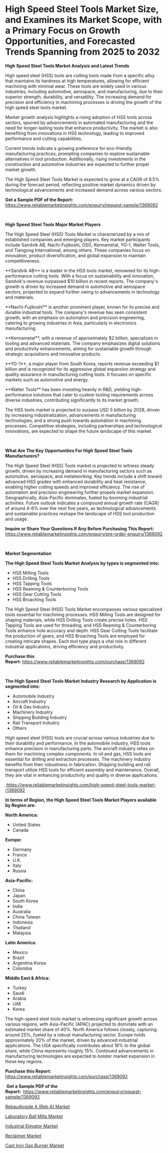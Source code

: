<p><h1>High Speed Steel Tools Market Size, and Examines its Market Scope, with a Primary Focus on Growth Opportunities, and Forecasted Trends Spanning from 2025 to 2032</h1></p><p><strong>High Speed Steel Tools Market Analysis and Latest Trends</strong></p>
<p><p>High speed steel (HSS) tools are cutting tools made from a specific alloy that maintains its hardness at high temperatures, allowing for efficient machining with minimal wear. These tools are widely used in various industries, including automotive, aerospace, and manufacturing, due to their superior strength, durability, and versatility. The increasing demand for precision and efficiency in machining processes is driving the growth of the high speed steel tools market.</p><p>Market growth analysis highlights a rising adoption of HSS tools across sectors, spurred by advancements in automated manufacturing and the need for longer-lasting tools that enhance productivity. The market is also benefiting from innovations in HSS technology, leading to improved performance and cutting capabilities. </p><p>Current trends indicate a growing preference for eco-friendly manufacturing practices, prompting companies to explore sustainable alternatives in tool production. Additionally, rising investments in the construction and automotive industries are expected to further propel market growth.</p><p>The High Speed Steel Tools Market is expected to grow at a CAGR of 8.5% during the forecast period, reflecting positive market dynamics driven by technological advancements and increased demand across various sectors.</p></p>
<p><strong>Get a Sample PDF of the Report:&nbsp;</strong> <a href="https://www.reliablemarketinsights.com/enquiry/request-sample/1369092?utm_campaign=3024&utm_medium=2&utm_source=Github&utm_content=ia&utm_term=22032025&utm_id=high-speed-steel-tools">https://www.reliablemarketinsights.com/enquiry/request-sample/1369092</a></p>
<p>&nbsp;</p>
<p><strong>High Speed Steel Tools Major Market Players</strong></p>
<p><p>The High Speed Steel (HSS) Tools Market is characterized by a mix of established companies and emerging players. Key market participants include Sandvik AB, Nachi-Fujikoshi, OSG, Kennametal, YG-1, Walter Tools, and Tiangong International, among others. These companies focus on innovation, product diversification, and global expansion to maintain competitiveness.</p><p>**Sandvik AB** is a leader in the HSS tools market, renowned for its high-performance cutting tools. With a focus on sustainability and innovation, Sandvik's revenue surpassed $10 billion in recent reports. The company's growth is driven by increased demand in automotive and aerospace sectors, projected to expand further owing to advancements in technology and materials.</p><p>**Nachi-Fujikoshi** is another prominent player, known for its precise and durable industrial tools. The company's revenue has seen consistent growth, with an emphasis on automation and precision engineering, catering to growing industries in Asia, particularly in electronics manufacturing.</p><p>**Kennametal**, with a revenue of approximately $2 billion, specializes in tooling and advanced materials. The company emphasizes digital solutions and productivity enhancements, aiming for sustainable growth through strategic acquisitions and innovative products.</p><p>**YG-1**, a major player from South Korea, reports revenue exceeding $1 billion and is recognized for its aggressive global expansion strategy and quality assurance in manufacturing cutting tools. It focuses on specific markets such as automotive and energy.</p><p>**Walter Tools** has been investing heavily in R&D, yielding high-performance solutions that cater to custom tooling requirements across diverse industries, contributing significantly to its market growth.</p><p>The HSS tools market is projected to surpass USD 5 billion by 2028, driven by increasing industrialization, advancements in manufacturing technologies, and a strong push towards automation in machining processes. Competitive strategies, including partnerships and technological innovations, are expected to shape the future landscape of this market.</p></p>
<p>&nbsp;</p>
<p><strong>What Are The Key Opportunities For High Speed Steel Tools Manufacturers?</strong></p>
<p><p>The High Speed Steel (HSS) Tools market is projected to witness steady growth, driven by increasing demand in manufacturing sectors such as automotive, aerospace, and metalworking. Key trends include a shift toward advanced HSS grades with enhanced durability and heat resistance, enabling higher cutting speeds and improved efficiency. The rise of automation and precision engineering further propels market expansion. Geographically, Asia-Pacific dominates, fueled by booming industrial activities. Future outlook indicates a compound annual growth rate (CAGR) of around 4-6% over the next five years, as technological advancements and sustainable practices reshape the landscape of HSS tool production and usage.</p></p>
<p><strong>Inquire or Share Your Questions If Any Before Purchasing This Report:</strong> <a href="https://www.reliablemarketinsights.com/enquiry/pre-order-enquiry/1369092?utm_campaign=3024&utm_medium=2&utm_source=Github&utm_content=ia&utm_term=22032025&utm_id=high-speed-steel-tools">https://www.reliablemarketinsights.com/enquiry/pre-order-enquiry/1369092</a></p>
<p>&nbsp;</p>
<p><strong>Market Segmentation</strong></p>
<p><strong>The High Speed Steel Tools Market Analysis by types is segmented into:</strong></p>
<p><ul><li>HSS Milling Tools</li><li>HSS Drilling Tools</li><li>HSS Tapping Tools</li><li>HSS Reaming & Counterboring Tools</li><li>HSS Gear Cutting Tools</li><li>HSS Broaching Tools</li></ul></p>
<p><p>The High Speed Steel (HSS) Tools Market encompasses various specialized tools essential for machining processes. HSS Milling Tools are designed for shaping materials, while HSS Drilling Tools create precise holes. HSS Tapping Tools are used for threading, and HSS Reaming & Counterboring Tools enhance hole accuracy and depth. HSS Gear Cutting Tools facilitate the production of gears, and HSS Broaching Tools are employed for creating intricate shapes. Each tool type plays a vital role in different industrial applications, driving efficiency and productivity.</p></p>
<p><strong>Purchase this Report:&nbsp;</strong><a href="https://www.reliablemarketinsights.com/purchase/1369092?utm_campaign=3024&utm_medium=2&utm_source=Github&utm_content=ia&utm_term=22032025&utm_id=high-speed-steel-tools">https://www.reliablemarketinsights.com/purchase/1369092</a></p>
<p>&nbsp;</p>
<p><strong>The High Speed Steel Tools Market Industry Research by Application is segmented into:</strong></p>
<p><ul><li>Automobile Industry</li><li>Aircraft Industry</li><li>Oil & Gas Industry</li><li>Machinery Industry</li><li>Shipping Building Industry</li><li>Rail Transport Industry</li><li>Others</li></ul></p>
<p><p>High speed steel (HSS) tools are crucial across various industries due to their durability and performance. In the automobile industry, HSS tools enhance precision in manufacturing parts. The aircraft industry relies on them for machining complex components. In oil and gas, HSS tools are essential for drilling and extraction processes. The machinery industry benefits from their robustness in fabrication. Shipping building and rail transport utilize HSS tools for efficient assembly and maintenance. Overall, they are vital in enhancing productivity and quality in diverse applications.</p></p>
<p><a href="https://www.reliablemarketinsights.com/high-speed-steel-tools-market-r1369092?utm_campaign=3024&utm_medium=2&utm_source=Github&utm_content=ia&utm_term=22032025&utm_id=high-speed-steel-tools">&nbsp;https://www.reliablemarketinsights.com/high-speed-steel-tools-market-r1369092</a></p>
<p><strong>In terms of Region, the High Speed Steel Tools Market Players available by Region are:</strong></p>
<p>
    <p> <strong> North America: </strong>
        <ul>
            <li>United States</li>
            <li>Canada</li>
        </ul>
        </p> 
    <p> <strong> Europe: </strong>
        <ul>
            <li>Germany</li>
            <li>France</li>
            <li>U.K.</li>
            <li>Italy</li>
            <li>Russia</li>
        </ul>
        </p> 
    <p> <strong> Asia-Pacific: </strong>
        <ul>
            <li>China</li>
            <li>Japan</li>
            <li>South Korea</li>
            <li>India</li>
            <li>Australia</li>
            <li>China Taiwan</li>
            <li>Indonesia</li>
            <li>Thailand</li>
            <li>Malaysia</li>
        </ul>
        </p> 
    <p> <strong> Latin America: </strong>
        <ul>
            <li>Mexico</li>
            <li>Brazil</li>
            <li>Argentina Korea</li>
            <li>Colombia</li>
        </ul>
        </p> 
    <p> <strong> Middle East & Africa: </strong>
        <ul>
            <li>Turkey</li>
            <li>Saudi</li>
            <li>Arabia</li>
            <li>UAE</li>
            <li>Korea</li>
        </ul>
    </p>
    </p>
<p><p>The high-speed steel tools market is witnessing significant growth across various regions, with Asia-Pacific (APAC) projected to dominate with an estimated market share of 40%. North America follows closely, capturing around 25%, fueled by a robust manufacturing sector. Europe holds approximately 20% of the market, driven by advanced industrial applications. The USA specifically contributes about 18% to the global share, while China represents roughly 15%. Continued advancements in manufacturing technologies are expected to bolster market expansion in these key regions.</p></p>
<p><strong>Purchase this Report: </strong><a href="https://www.reliablemarketinsights.com/purchase/1369092?utm_campaign=3024&utm_medium=2&utm_source=Github&utm_content=ia&utm_term=22032025&utm_id=high-speed-steel-tools">https://www.reliablemarketinsights.com/purchase/1369092</a></p>
<p>&nbsp;<strong>Get a Sample PDF of the Report:&nbsp;&nbsp;</strong><a href="https://www.reliablemarketinsights.com/enquiry/request-sample/1369092?utm_campaign=3024&utm_medium=2&utm_source=Github&utm_content=ia&utm_term=22032025&utm_id=high-speed-steel-tools">https://www.reliablemarketinsights.com/enquiry/request-sample/1369092</a></p>
<p><strong></strong></p>
<p><p><a href="https://github.com/amoakuolaopa/Market-Research-Report-List-1/blob/main/rebaudioside-a-reb-a-market.md?utm_campaign=3024&utm_medium=2&utm_source=Github&utm_content=ia&utm_term=22032025&utm_id=high-speed-steel-tools">Rebaudioside A (Reb A) Market</a></p><p><a href="https://www.linkedin.com/pulse/future-trends-revenue-forecast-cagr-97-laboratory-ball-uouaf?utm_campaign=3024&utm_medium=2&utm_source=Github&utm_content=ia&utm_term=22032025&utm_id=high-speed-steel-tools">Laboratory Ball Mills Market</a></p><p><a href="https://www.linkedin.com/pulse/regional-development-deployment-revenue-growth-industrial-elevator-co7cf?utm_campaign=3024&utm_medium=2&utm_source=Github&utm_content=ia&utm_term=22032025&utm_id=high-speed-steel-tools">Industrial Elevator Market</a></p><p><a href="https://www.linkedin.com/pulse/revenue-market-trends-reclaimer-projected-12-cagr-from-2025-dumte?utm_campaign=3024&utm_medium=2&utm_source=Github&utm_content=ia&utm_term=22032025&utm_id=high-speed-steel-tools">Reclaimer Market</a></p><p><a href="https://www.linkedin.com/pulse/cast-iron-gas-burner-market-trend-analysis-highlights-rapid-hwfye?utm_campaign=3024&utm_medium=2&utm_source=Github&utm_content=ia&utm_term=22032025&utm_id=high-speed-steel-tools">Cast Iron Gas Burner Market</a></p></p>